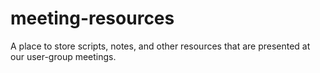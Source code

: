 meeting-resources
=================

A place to store scripts, notes, and other resources that are presented at our user-group meetings.
